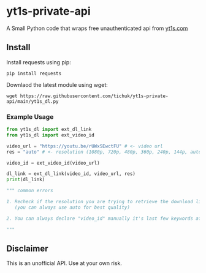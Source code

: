 # yt1s-private-api

A Small Python code that wraps free unauthenticated api from [yt1s.com](https://yt1s.com)


## Install

Install requests using pip:

``pip install requests``

Downlaod the latest module using wget:

``wget https://raw.githubusercontent.com/tichuk/yt1s-private-api/main/yt1s_dl.py``

### Example Usage

```python
from yt1s_dl import ext_dl_link
from yt1s_dl import ext_video_id

video_url = "https://youtu.be/rUWxSEwctFU" # <- video url
res = "auto" # <- resolution (1080p, 720p, 480p, 360p, 240p, 144p, auto)

video_id = ext_video_id(video_url)

dl_link = ext_dl_link(video_id, video_url, res)
print(dl_link)

""" common errors

1. Recheck if the resolution you are trying to retrieve the download link for is available or not 
   (you can always use auto for best quality)

2. You can always declare "video_id" manually it's last few keywords after your url ("7gkw5skMxVs" in this case)

"""

```

## Disclaimer
This is an unofficial API. Use at your own risk.
